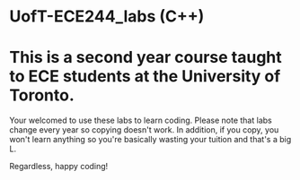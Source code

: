 # UofT-ECE244_labs (C++)
# This is a second year course taught to ECE students at the University of Toronto.

Your welcomed to use these labs to learn coding. Please note that labs change every year so copying doesn't work. In addition, if you copy, you won't learn anything so you're basically wasting your tuition and that's a big L.

Regardless, happy coding!
